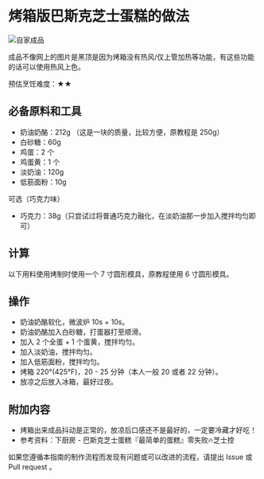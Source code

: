 # 烤箱版巴斯克芝士蛋糕的做法

![自家成品](./烤箱版巴斯克芝士蛋糕.jpg)

成品不像网上的图片是黑顶是因为烤箱没有热风/仅上管加热等功能，有这些功能的话可以使用热风上色。

预估烹饪难度：★★

## 必备原料和工具

- 奶油奶酪：212g （这是一块的质量，比较方便，原教程是 250g）
- 白砂糖：60g
- 鸡蛋：2 个
- 鸡蛋黄：1 个
- 淡奶油：120g
- 低筋面粉：10g

可选（巧克力味）

- 巧克力：38g（只尝试过将普通巧克力融化，在淡奶油那一步加入搅拌均匀即可）

## 计算

以下用料使用烤制时使用一个 7 寸圆形模具，原教程使用 6 寸圆形模具。

## 操作

- 奶油奶酪软化，微波炉 10s + 10s。
- 奶油奶酪加入白砂糖，打蛋器打至顺滑。
- 加入 2 个全蛋 + 1 个蛋黄，搅拌均匀。
- 加入淡奶油，搅拌均匀。
- 加入低筋面粉，搅拌均匀。
- 烤箱 220°(425°F)，20 - 25 分钟（本人一般 20 或者 22 分钟）。
- 放凉之后放入冰箱，最好过夜。

## 附加内容

- 烤箱出来成品抖动是正常的，放凉后口感还不是最好的，一定要冷藏才好吃！
- 参考资料：下厨房 - 巴斯克芝士蛋糕『最简单的蛋糕』零失败🔥芝士控

如果您遵循本指南的制作流程而发现有问题或可以改进的流程，请提出 Issue 或 Pull request 。
